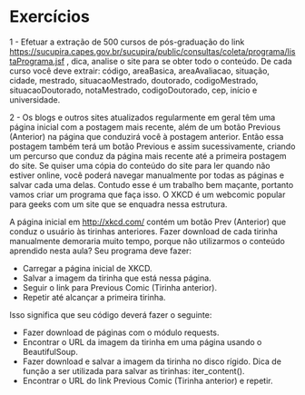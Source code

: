# Exercícios 

1 - Efetuar a extração de 500 cursos de pós-graduação do link 
https://sucupira.capes.gov.br/sucupira/public/consultas/coleta/programa/listaPrograma.jsf , dica, analise o site para se obter todo o conteúdo. De cada curso você deve extrair: código, areaBasica, areaAvaliacao, situação, cidade, mestrado, situacaoMestrado, doutorado, codigoMestrado, situacaoDoutorado, notaMestrado, codigoDoutorado, cep, início e universidade.

2 - Os blogs e outros sites atualizados regularmente em geral têm uma página inicial com a postagem mais recente, além de um botão Previous (Anterior) na página que conduzirá você à postagem anterior. Então essa postagem também terá um botão Previous e assim sucessivamente, criando um percurso que conduz da página mais recente até a primeira postagem do site. Se quiser uma cópia do conteúdo do site para ler quando não estiver online, você poderá navegar manualmente por todas as páginas e salvar cada uma delas. Contudo esse é um trabalho bem maçante, portanto vamos criar um programa que faça isso. O XKCD é um webcomic popular para geeks com um site que se enquadra nessa estrutura.

A página inicial em http://xkcd.com/ contém um botão Prev (Anterior) que conduz o usuário às tirinhas anteriores. Fazer download de cada tirinha manualmente demoraria muito tempo, porque não utilizarmos o conteúdo aprendido nesta aula? 
Seu programa deve fazer: 
- Carregar a página inicial de XKCD. 
- Salvar a imagem da tirinha que está nessa página. 
- Seguir o link para Previous Comic (Tirinha anterior). 
- Repetir até alcançar a primeira tirinha. 

Isso significa que seu código deverá fazer o seguinte: 
- Fazer download de páginas com o módulo requests. 
- Encontrar o URL da imagem da tirinha em uma página usando o 
BeautifulSoup. 
- Fazer download e salvar a imagem da tirinha no disco rígido. Dica de função a ser utilizada para salvar as tirinhas: iter_content(). 
- Encontrar o URL do link Previous Comic (Tirinha anterior) e repetir.
